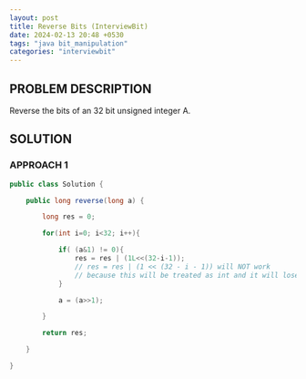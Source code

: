```yaml
---
layout: post
title: Reverse Bits (InterviewBit)
date: 2024-02-13 20:48 +0530
tags: "java bit_manipulation"
categories: "interviewbit"
---
```


## PROBLEM DESCRIPTION

Reverse the bits of an 32 bit unsigned integer A.

## SOLUTION

### APPROACH 1

```java
public class Solution {

    public long reverse(long a) {

        long res = 0;

        for(int i=0; i<32; i++){

            if( (a&1) != 0){
                res = res | (1L<<(32-i-1));
                // res = res | (1 << (32 - i - 1)) will NOT work
                // because this will be treated as int and it will lose values beyond 2^32
            }

            a = (a>>1);

        }

        return res;

    }

}
```
